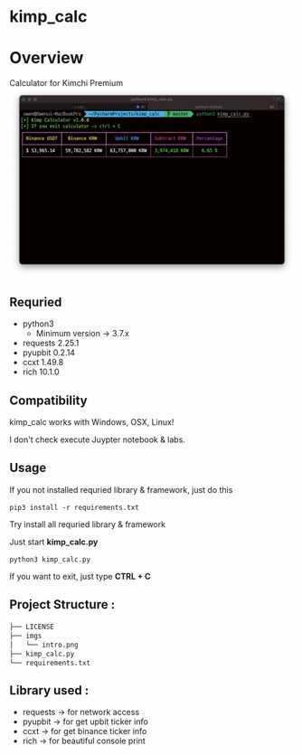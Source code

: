 # kimp_calc
# Overview
Calculator for Kimchi Premium
![intro](https://github.com/owen151128/kimp_calc/blob/master/imgs/intro.png)

## Requried
- python3
  - Minimum version -> 3.7.x
- requests 2.25.1
- pyupbit 0.2.14
- ccxt 1.49.8
- rich 10.1.0

## Compatibility
kimp_calc works with Windows, OSX, Linux!

I don't check execute Juypter notebook & labs.

## Usage
If you not installed requried library & framework, just do this
```
pip3 install -r requirements.txt
```
Try install all requried library & framework

Just start **kimp_calc.py**
```
python3 kimp_calc.py
```
If you want to exit, just type **CTRL + C**
## Project Structure : 
```
├── LICENSE
├── imgs
│   └── intro.png
├── kimp_calc.py
└── requirements.txt
```

## Library used : 
- requests -> for network access
- pyupbit -> for get upbit ticker info
- ccxt -> for get binance ticker info
- rich -> for beautiful console print
